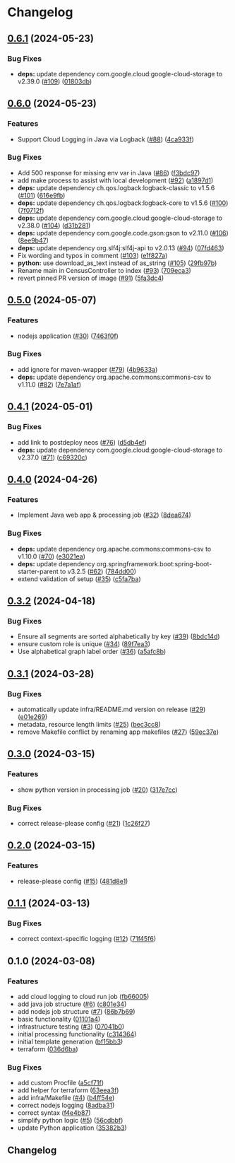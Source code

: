 # Changelog

## [0.6.1](https://github.com/GoogleCloudPlatform/terraform-cloud-client-api/compare/v0.6.0...v0.6.1) (2024-05-23)


### Bug Fixes

* **deps:** update dependency com.google.cloud:google-cloud-storage to v2.39.0 ([#109](https://github.com/GoogleCloudPlatform/terraform-cloud-client-api/issues/109)) ([01803db](https://github.com/GoogleCloudPlatform/terraform-cloud-client-api/commit/01803dbaf92d980d6d868f3a167cffd666e813bd))

## [0.6.0](https://github.com/GoogleCloudPlatform/terraform-cloud-client-api/compare/v0.5.0...v0.6.0) (2024-05-23)


### Features

* Support Cloud Logging in Java via Logback ([#88](https://github.com/GoogleCloudPlatform/terraform-cloud-client-api/issues/88)) ([4ca933f](https://github.com/GoogleCloudPlatform/terraform-cloud-client-api/commit/4ca933f95c4ba8dcab942ab21f74e73ce18c4052))


### Bug Fixes

* Add 500 response for missing env var in Java ([#86](https://github.com/GoogleCloudPlatform/terraform-cloud-client-api/issues/86)) ([f3bdc97](https://github.com/GoogleCloudPlatform/terraform-cloud-client-api/commit/f3bdc97349f80b5b49bbfac5cf2500e6a41782ac))
* add make process to assist with local development ([#92](https://github.com/GoogleCloudPlatform/terraform-cloud-client-api/issues/92)) ([a1897d1](https://github.com/GoogleCloudPlatform/terraform-cloud-client-api/commit/a1897d1005ae78da22503a81c3ffe43eeeb3125a))
* **deps:** update dependency ch.qos.logback:logback-classic to v1.5.6 ([#101](https://github.com/GoogleCloudPlatform/terraform-cloud-client-api/issues/101)) ([616e9fb](https://github.com/GoogleCloudPlatform/terraform-cloud-client-api/commit/616e9fb4fdd08eabdf2d3a074ae7573d67a08164))
* **deps:** update dependency ch.qos.logback:logback-core to v1.5.6 ([#100](https://github.com/GoogleCloudPlatform/terraform-cloud-client-api/issues/100)) ([7f0712f](https://github.com/GoogleCloudPlatform/terraform-cloud-client-api/commit/7f0712f24a0ae19f0bf6231135e069f06330ba3c))
* **deps:** update dependency com.google.cloud:google-cloud-storage to v2.38.0 ([#104](https://github.com/GoogleCloudPlatform/terraform-cloud-client-api/issues/104)) ([d31b281](https://github.com/GoogleCloudPlatform/terraform-cloud-client-api/commit/d31b281839600c0dba5def631ec40eb29faa7f04))
* **deps:** update dependency com.google.code.gson:gson to v2.11.0 ([#106](https://github.com/GoogleCloudPlatform/terraform-cloud-client-api/issues/106)) ([8ee9b47](https://github.com/GoogleCloudPlatform/terraform-cloud-client-api/commit/8ee9b47213a22763ae87df1503dfe8ab48663f44))
* **deps:** update dependency org.slf4j:slf4j-api to v2.0.13 ([#94](https://github.com/GoogleCloudPlatform/terraform-cloud-client-api/issues/94)) ([07fd463](https://github.com/GoogleCloudPlatform/terraform-cloud-client-api/commit/07fd463d379f49c935695daad34e98ed65e675f8))
* Fix wording and typos in comment ([#103](https://github.com/GoogleCloudPlatform/terraform-cloud-client-api/issues/103)) ([e1f827a](https://github.com/GoogleCloudPlatform/terraform-cloud-client-api/commit/e1f827ac4d2ce154088f2e4ceaad540410b9b556))
* **python:** use download_as_text instead of as_string ([#105](https://github.com/GoogleCloudPlatform/terraform-cloud-client-api/issues/105)) ([29fb97b](https://github.com/GoogleCloudPlatform/terraform-cloud-client-api/commit/29fb97b2173780bce08830499081180285ece150))
* Rename main in CensusController to index ([#93](https://github.com/GoogleCloudPlatform/terraform-cloud-client-api/issues/93)) ([709eca3](https://github.com/GoogleCloudPlatform/terraform-cloud-client-api/commit/709eca371589790a1a6eaa0c2c92f9f96323ee0e))
* revert pinned PR version of image ([#91](https://github.com/GoogleCloudPlatform/terraform-cloud-client-api/issues/91)) ([5fa3dc4](https://github.com/GoogleCloudPlatform/terraform-cloud-client-api/commit/5fa3dc46c0892c4e25d6c3c5ea5094ff1848399e))

## [0.5.0](https://github.com/GoogleCloudPlatform/terraform-cloud-client-api/compare/v0.4.1...v0.5.0) (2024-05-07)


### Features

* nodejs application ([#30](https://github.com/GoogleCloudPlatform/terraform-cloud-client-api/issues/30)) ([7463f0f](https://github.com/GoogleCloudPlatform/terraform-cloud-client-api/commit/7463f0f01607bc79489e82be1fcfe61ace703836))


### Bug Fixes

* add ignore for maven-wrapper ([#79](https://github.com/GoogleCloudPlatform/terraform-cloud-client-api/issues/79)) ([4b9633a](https://github.com/GoogleCloudPlatform/terraform-cloud-client-api/commit/4b9633af285cb40b0805db54671082c94c3e9fb1))
* **deps:** update dependency org.apache.commons:commons-csv to v1.11.0 ([#82](https://github.com/GoogleCloudPlatform/terraform-cloud-client-api/issues/82)) ([7e7a1af](https://github.com/GoogleCloudPlatform/terraform-cloud-client-api/commit/7e7a1af98100aee4949738ae9a5ad1cfdcea1461))

## [0.4.1](https://github.com/GoogleCloudPlatform/terraform-cloud-client-api/compare/v0.4.0...v0.4.1) (2024-05-01)


### Bug Fixes

* add link to postdeploy neos ([#76](https://github.com/GoogleCloudPlatform/terraform-cloud-client-api/issues/76)) ([d5db4ef](https://github.com/GoogleCloudPlatform/terraform-cloud-client-api/commit/d5db4ef18d1e834986c1c59a478eb41d487bcf36))
* **deps:** update dependency com.google.cloud:google-cloud-storage to v2.37.0 ([#71](https://github.com/GoogleCloudPlatform/terraform-cloud-client-api/issues/71)) ([c69320c](https://github.com/GoogleCloudPlatform/terraform-cloud-client-api/commit/c69320cfd738ff9f52b82acd9ec6262d66031251))

## [0.4.0](https://github.com/GoogleCloudPlatform/terraform-cloud-client-api/compare/v0.3.2...v0.4.0) (2024-04-26)


### Features

* Implement Java web app & processing job ([#32](https://github.com/GoogleCloudPlatform/terraform-cloud-client-api/issues/32)) ([8dea674](https://github.com/GoogleCloudPlatform/terraform-cloud-client-api/commit/8dea674f93472794dbdb39bc8cc53dbe460c7b3a))


### Bug Fixes

* **deps:** update dependency org.apache.commons:commons-csv to v1.10.0 ([#70](https://github.com/GoogleCloudPlatform/terraform-cloud-client-api/issues/70)) ([e3021ea](https://github.com/GoogleCloudPlatform/terraform-cloud-client-api/commit/e3021ea5e4bdcbf607500e38ee3946a111fd6cc4))
* **deps:** update dependency org.springframework.boot:spring-boot-starter-parent to v3.2.5 ([#62](https://github.com/GoogleCloudPlatform/terraform-cloud-client-api/issues/62)) ([784dd00](https://github.com/GoogleCloudPlatform/terraform-cloud-client-api/commit/784dd00027dca50911be0d48032dfef3e0642cd9))
* extend validation of setup ([#35](https://github.com/GoogleCloudPlatform/terraform-cloud-client-api/issues/35)) ([c5fa7ba](https://github.com/GoogleCloudPlatform/terraform-cloud-client-api/commit/c5fa7ba95738018be4fb943ddc93185202b945f6))

## [0.3.2](https://github.com/GoogleCloudPlatform/terraform-cloud-client-api/compare/v0.3.1...v0.3.2) (2024-04-18)


### Bug Fixes

* Ensure all segments are sorted alphabetically by key ([#39](https://github.com/GoogleCloudPlatform/terraform-cloud-client-api/issues/39)) ([8bdc14d](https://github.com/GoogleCloudPlatform/terraform-cloud-client-api/commit/8bdc14daa59c0bec8119d7036760819096aa4484))
* ensure custom role is unique ([#34](https://github.com/GoogleCloudPlatform/terraform-cloud-client-api/issues/34)) ([89f7ea3](https://github.com/GoogleCloudPlatform/terraform-cloud-client-api/commit/89f7ea37d8421ba4d32f597a5e77230f5851d095))
* Use alphabetical graph label order ([#36](https://github.com/GoogleCloudPlatform/terraform-cloud-client-api/issues/36)) ([a5afc8b](https://github.com/GoogleCloudPlatform/terraform-cloud-client-api/commit/a5afc8bb60d63fc12c7402e53763d935fd168829))

## [0.3.1](https://github.com/GoogleCloudPlatform/terraform-cloud-client-api/compare/v0.3.0...v0.3.1) (2024-03-28)


### Bug Fixes

* automatically update infra/README.md version on release ([#29](https://github.com/GoogleCloudPlatform/terraform-cloud-client-api/issues/29)) ([e01e269](https://github.com/GoogleCloudPlatform/terraform-cloud-client-api/commit/e01e269cc01696d63c50eb884f6e2506b60809ad))
* metadata, resource length limits ([#25](https://github.com/GoogleCloudPlatform/terraform-cloud-client-api/issues/25)) ([bec3cc8](https://github.com/GoogleCloudPlatform/terraform-cloud-client-api/commit/bec3cc8760aa611ade4f856585d43ac58a9a8a84))
* remove Makefile conflict by renaming app makefiles ([#27](https://github.com/GoogleCloudPlatform/terraform-cloud-client-api/issues/27)) ([59ec37e](https://github.com/GoogleCloudPlatform/terraform-cloud-client-api/commit/59ec37e7b541987e7bf65cff795ba3a67b762c2d))

## [0.3.0](https://github.com/GoogleCloudPlatform/terraform-cloud-client-api/compare/v0.2.0...v0.3.0) (2024-03-15)


### Features

* show python version in processing job ([#20](https://github.com/GoogleCloudPlatform/terraform-cloud-client-api/issues/20)) ([317e7cc](https://github.com/GoogleCloudPlatform/terraform-cloud-client-api/commit/317e7cca48b58d2bab9d557b34f27416be4d5bde))


### Bug Fixes

* correct release-please config ([#21](https://github.com/GoogleCloudPlatform/terraform-cloud-client-api/issues/21)) ([1c26f27](https://github.com/GoogleCloudPlatform/terraform-cloud-client-api/commit/1c26f275b0981692fe793a939bdd3bac9a1fc5a3))

## [0.2.0](https://github.com/GoogleCloudPlatform/terraform-cloud-client-api/compare/v0.1.1...v0.2.0) (2024-03-15)


### Features

* release-please config ([#15](https://github.com/GoogleCloudPlatform/terraform-cloud-client-api/issues/15)) ([481d8e1](https://github.com/GoogleCloudPlatform/terraform-cloud-client-api/commit/481d8e19cb4f9cce24ed5047a3698cabd671927d))

## [0.1.1](https://github.com/GoogleCloudPlatform/terraform-cloud-client-api/compare/v0.1.0...v0.1.1) (2024-03-13)


### Bug Fixes

* correct context-specific logging ([#12](https://github.com/GoogleCloudPlatform/terraform-cloud-client-api/issues/12)) ([71f45f6](https://github.com/GoogleCloudPlatform/terraform-cloud-client-api/commit/71f45f61791393de378826550745f1671b408458))

## 0.1.0 (2024-03-08)


### Features

* add cloud logging to cloud run job ([fb66005](https://github.com/GoogleCloudPlatform/terraform-cloud-client-api/commit/fb66005d6edbd34324aa2346ca4e136e826237aa))
* add java job structure ([#6](https://github.com/GoogleCloudPlatform/terraform-cloud-client-api/issues/6)) ([c801e34](https://github.com/GoogleCloudPlatform/terraform-cloud-client-api/commit/c801e34364adcee41098cfbd2dcfad3f9b5f938a))
* add nodejs job structure ([#7](https://github.com/GoogleCloudPlatform/terraform-cloud-client-api/issues/7)) ([86b7b69](https://github.com/GoogleCloudPlatform/terraform-cloud-client-api/commit/86b7b69171c9c78ff10439cf1b46f8318ec6076c))
* basic functionality ([01101a4](https://github.com/GoogleCloudPlatform/terraform-cloud-client-api/commit/01101a4e9bd129683d376464f296122ea2f24ad0))
* infrastructure testing ([#3](https://github.com/GoogleCloudPlatform/terraform-cloud-client-api/issues/3)) ([07041b0](https://github.com/GoogleCloudPlatform/terraform-cloud-client-api/commit/07041b07fb958492341d1199e0801dcd1f2c013b))
* initial processing functionality ([c314364](https://github.com/GoogleCloudPlatform/terraform-cloud-client-api/commit/c314364258e0bf517766b188ec571c5f636ea7f3))
* initial template generation ([bf15bb3](https://github.com/GoogleCloudPlatform/terraform-cloud-client-api/commit/bf15bb34101c46c4c25372bc9b4acc85e3f9f8b3))
* terraform ([036d6ba](https://github.com/GoogleCloudPlatform/terraform-cloud-client-api/commit/036d6bab25eae96dff8476c5aa3698181fcac3ed))


### Bug Fixes

* add custom Procfile ([a5cf71f](https://github.com/GoogleCloudPlatform/terraform-cloud-client-api/commit/a5cf71f456c82ae4d171561969f02113f7b740a3))
* add helper for terraform ([63eea3f](https://github.com/GoogleCloudPlatform/terraform-cloud-client-api/commit/63eea3fd36247275e23b4a324c41d960250a87c9))
* add infra/Makefile ([#4](https://github.com/GoogleCloudPlatform/terraform-cloud-client-api/issues/4)) ([b4ff54e](https://github.com/GoogleCloudPlatform/terraform-cloud-client-api/commit/b4ff54ed71535066984f92edbbd5c40bee66e270))
* correct nodejs logging ([8adba31](https://github.com/GoogleCloudPlatform/terraform-cloud-client-api/commit/8adba3151ddab75513618f2f8efd03a551cb75f3))
* correct syntax ([f4e4b87](https://github.com/GoogleCloudPlatform/terraform-cloud-client-api/commit/f4e4b8739723631be1c02028f59dd0fc2d361b45))
* simplify python logic ([#5](https://github.com/GoogleCloudPlatform/terraform-cloud-client-api/issues/5)) ([56cdbbf](https://github.com/GoogleCloudPlatform/terraform-cloud-client-api/commit/56cdbbfe8f28519c3baf705ee900e0eca4740c2e))
* update Python application ([35382b3](https://github.com/GoogleCloudPlatform/terraform-cloud-client-api/commit/35382b3a33e89d7e6e3c32974a7724e0aa40aa39))

## Changelog
